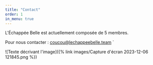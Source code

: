 ```yaml
---
title: "Contact"
order: 1
in_menu: true
---
```

L'Échappée Belle est actuellement composée de 5 membres.

Pour nous contacter : [coucou@lechappeebelle.team](mailto:coucou@lechappeebelle.team)
`

![Texte décrivant l'image]({% link images/Capture d'écran 2023-12-06 121845.png %}) 